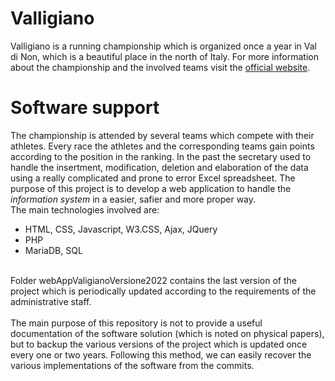 # Valligiano
Valligiano is a running championship which is organized once a year in Val di Non, which is a beautiful place in the north of Italy. For more information about the championship and the involved teams visit the [official website](https://valligianovaldinon.wordpress.com/).

# Software support
The championship is attended by several teams which compete with their athletes. Every race the athletes and the corresponding teams gain points according to the position in the ranking. In the past the secretary used to handle the insertment, modification, deletion and elaboration of the data using a really complicated and prone to error Excel spreadsheet. The purpose of this project is to develop a web application to handle the *information system* in a easier, safier and more proper way.<br>
The main technologies involved are:
- HTML, CSS, Javascript, W3.CSS, Ajax, JQuery
- PHP
- MariaDB, SQL
<br>
Folder webAppValigianoVersione2022 contains the last version of the project which is periodically updated according to the requirements of the administrative staff.
<br><br>
The main purpose of this repository is not to provide a useful documentation of the software solution (which is noted on physical papers), but to backup the various versions of the project which is updated once every one or two years. Following this method, we can easily recover the various implementations of the software from the commits.

